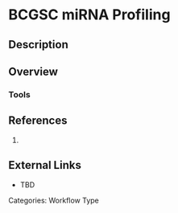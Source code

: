 # BCGSC miRNA Profiling #
## Description ##
## Overview ##
### Tools ###
## References ##
1.

## External Links ##
* TBD

Categories: Workflow Type
